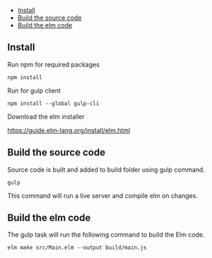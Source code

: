 - [Install](#install)
- [Build the source code](#build-the-source-code)
- [Build the elm code](#build-the-elm-code)


## Install

Run npm for required packages

```npm install```

Run for gulp client

```npm install --global gulp-cli```

Download the elm installer

https://guide.elm-lang.org/install/elm.html
    

## Build the source code

Source code is built and added to build folder using gulp command.

```gulp``` 

This command will run a live server and compile elm on changes.


## Build the elm code

The gulp task will run the following command to build the Elm code.

```elm make src/Main.elm --output build/main.js```
